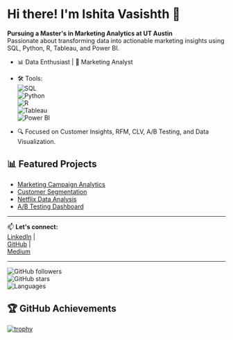 # Hi there! I'm Ishita Vasishth 👋
**Pursuing a Master's in Marketing Analytics at UT Austin**  
Passionate about transforming data into actionable marketing insights using SQL, Python, R, Tableau, and Power BI.

- 📊 Data Enthusiast | 🎯 Marketing Analyst  
- 🛠️ Tools:  
  ![SQL](https://img.shields.io/badge/-SQL-333?style=flat&logo=MySQL&logoColor=white)  
  ![Python](https://img.shields.io/badge/-Python-333?style=flat&logo=python)  
  ![R](https://img.shields.io/badge/-R-276DC3?style=flat&logo=r&logoColor=white)  
  ![Tableau](https://img.shields.io/badge/-Tableau-333?style=flat&logo=Tableau)  
  ![Power BI](https://img.shields.io/badge/-Power%20BI-F2C811?style=flat&logo=powerbi&logoColor=black)  

- 🔍 Focused on Customer Insights, RFM, CLV, A/B Testing, and Data Visualization.

## 📊 Featured Projects
- [Marketing Campaign Analytics](https://github.com/ishitavasishth/Marketing_Campaign_Analytics)  
- [Customer Segmentation](https://github.com/ishitavasishth/Customer_Segmentation)  
- [Netflix Data Analysis](https://github.com/ishitavasishth/netflix_sql_project)  
- [A/B Testing Dashboard](https://github.com/ishitavasishth/A-B_Testing_Dashboard)  

---

📫 **Let's connect:**  
[LinkedIn](https://linkedin.com/in/ishitavasishth) |  
[GitHub](https://github.com/ishitavasishth) |  
[Medium](https://medium.com/@ishita.vasishth)  

---

![GitHub followers](https://img.shields.io/github/followers/ishitavasishth?style=social)  
![GitHub stars](https://img.shields.io/github/stars/ishitavasishth?style=social)  
![Languages](https://img.shields.io/github/languages/top/ishitavasishth/netflix_sql_project)


## 🏆 GitHub Achievements

[![trophy](https://github-profile-trophy.vercel.app/?username=ishitavasishth&theme=radical&margin-w=15&margin-h=15&column=4)](https://github.com/ryo-ma/github-profile-trophy)




